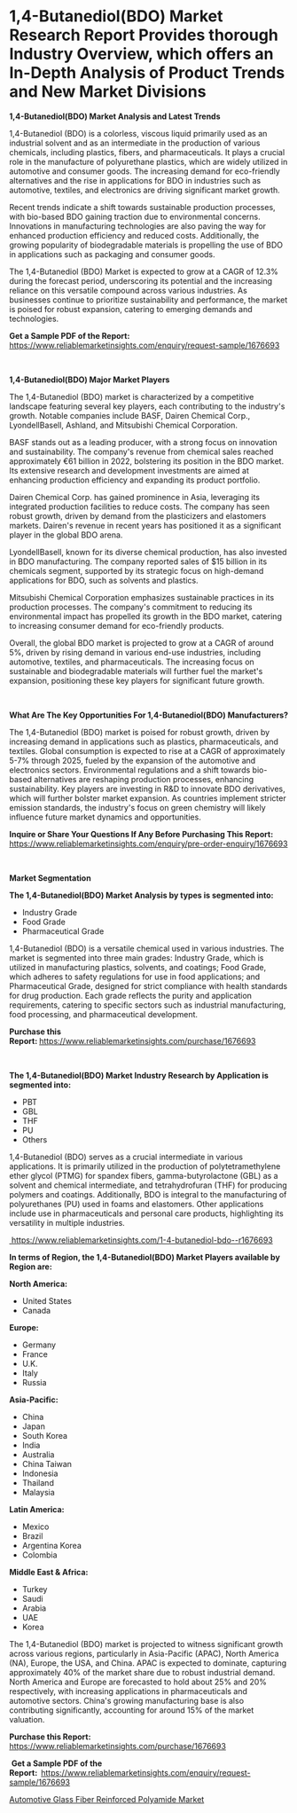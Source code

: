 <p><h1>1,4-Butanediol(BDO) Market Research Report Provides thorough Industry Overview, which offers an In-Depth Analysis of Product Trends and New Market Divisions</h1></p><p><strong>1,4-Butanediol(BDO) Market Analysis and Latest Trends</strong></p>
<p><p>1,4-Butanediol (BDO) is a colorless, viscous liquid primarily used as an industrial solvent and as an intermediate in the production of various chemicals, including plastics, fibers, and pharmaceuticals. It plays a crucial role in the manufacture of polyurethane plastics, which are widely utilized in automotive and consumer goods. The increasing demand for eco-friendly alternatives and the rise in applications for BDO in industries such as automotive, textiles, and electronics are driving significant market growth.</p><p>Recent trends indicate a shift towards sustainable production processes, with bio-based BDO gaining traction due to environmental concerns. Innovations in manufacturing technologies are also paving the way for enhanced production efficiency and reduced costs. Additionally, the growing popularity of biodegradable materials is propelling the use of BDO in applications such as packaging and consumer goods.</p><p>The 1,4-Butanediol (BDO) Market is expected to grow at a CAGR of 12.3% during the forecast period, underscoring its potential and the increasing reliance on this versatile compound across various industries. As businesses continue to prioritize sustainability and performance, the market is poised for robust expansion, catering to emerging demands and technologies.</p></p>
<p><strong>Get a Sample PDF of the Report:&nbsp;</strong> <a href="https://www.reliablemarketinsights.com/enquiry/request-sample/1676693?utm_campaign=3017&utm_medium=2&utm_source=Github&utm_content=ia&utm_term=24032025&utm_id=14-butanediolbdo">https://www.reliablemarketinsights.com/enquiry/request-sample/1676693</a></p>
<p>&nbsp;</p>
<p><strong>1,4-Butanediol(BDO) Major Market Players</strong></p>
<p><p>The 1,4-Butanediol (BDO) market is characterized by a competitive landscape featuring several key players, each contributing to the industry's growth. Notable companies include BASF, Dairen Chemical Corp., LyondellBasell, Ashland, and Mitsubishi Chemical Corporation.</p><p>BASF stands out as a leading producer, with a strong focus on innovation and sustainability. The company's revenue from chemical sales reached approximately €61 billion in 2022, bolstering its position in the BDO market. Its extensive research and development investments are aimed at enhancing production efficiency and expanding its product portfolio.</p><p>Dairen Chemical Corp. has gained prominence in Asia, leveraging its integrated production facilities to reduce costs. The company has seen robust growth, driven by demand from the plasticizers and elastomers markets. Dairen's revenue in recent years has positioned it as a significant player in the global BDO arena.</p><p>LyondellBasell, known for its diverse chemical production, has also invested in BDO manufacturing. The company reported sales of $15 billion in its chemicals segment, supported by its strategic focus on high-demand applications for BDO, such as solvents and plastics.</p><p>Mitsubishi Chemical Corporation emphasizes sustainable practices in its production processes. The company's commitment to reducing its environmental impact has propelled its growth in the BDO market, catering to increasing consumer demand for eco-friendly products.</p><p>Overall, the global BDO market is projected to grow at a CAGR of around 5%, driven by rising demand in various end-use industries, including automotive, textiles, and pharmaceuticals. The increasing focus on sustainable and biodegradable materials will further fuel the market's expansion, positioning these key players for significant future growth.</p></p>
<p>&nbsp;</p>
<p><strong>What Are The Key Opportunities For 1,4-Butanediol(BDO) Manufacturers?</strong></p>
<p><p>The 1,4-Butanediol (BDO) market is poised for robust growth, driven by increasing demand in applications such as plastics, pharmaceuticals, and textiles. Global consumption is expected to rise at a CAGR of approximately 5-7% through 2025, fueled by the expansion of the automotive and electronics sectors. Environmental regulations and a shift towards bio-based alternatives are reshaping production processes, enhancing sustainability. Key players are investing in R&D to innovate BDO derivatives, which will further bolster market expansion. As countries implement stricter emission standards, the industry's focus on green chemistry will likely influence future market dynamics and opportunities.</p></p>
<p><strong>Inquire or Share Your Questions If Any Before Purchasing This Report:</strong> <a href="https://www.reliablemarketinsights.com/enquiry/pre-order-enquiry/1676693?utm_campaign=3017&utm_medium=2&utm_source=Github&utm_content=ia&utm_term=24032025&utm_id=14-butanediolbdo">https://www.reliablemarketinsights.com/enquiry/pre-order-enquiry/1676693</a></p>
<p>&nbsp;</p>
<p><strong>Market Segmentation</strong></p>
<p><strong>The 1,4-Butanediol(BDO) Market Analysis by types is segmented into:</strong></p>
<p><ul><li>Industry Grade</li><li>Food Grade</li><li>Pharmaceutical Grade</li></ul></p>
<p><p>1,4-Butanediol (BDO) is a versatile chemical used in various industries. The market is segmented into three main grades: Industry Grade, which is utilized in manufacturing plastics, solvents, and coatings; Food Grade, which adheres to safety regulations for use in food applications; and Pharmaceutical Grade, designed for strict compliance with health standards for drug production. Each grade reflects the purity and application requirements, catering to specific sectors such as industrial manufacturing, food processing, and pharmaceutical development.</p></p>
<p><strong>Purchase this Report:&nbsp;</strong><a href="https://www.reliablemarketinsights.com/purchase/1676693?utm_campaign=3017&utm_medium=2&utm_source=Github&utm_content=ia&utm_term=24032025&utm_id=14-butanediolbdo">https://www.reliablemarketinsights.com/purchase/1676693</a></p>
<p>&nbsp;</p>
<p><strong>The 1,4-Butanediol(BDO) Market Industry Research by Application is segmented into:</strong></p>
<p><ul><li>PBT</li><li>GBL</li><li>THF</li><li>PU</li><li>Others</li></ul></p>
<p><p>1,4-Butanediol (BDO) serves as a crucial intermediate in various applications. It is primarily utilized in the production of polytetramethylene ether glycol (PTMG) for spandex fibers, gamma-butyrolactone (GBL) as a solvent and chemical intermediate, and tetrahydrofuran (THF) for producing polymers and coatings. Additionally, BDO is integral to the manufacturing of polyurethanes (PU) used in foams and elastomers. Other applications include use in pharmaceuticals and personal care products, highlighting its versatility in multiple industries.</p></p>
<p><a href="https://www.reliablemarketinsights.com/1-4-butanediol-bdo--r1676693?utm_campaign=3017&utm_medium=2&utm_source=Github&utm_content=ia&utm_term=24032025&utm_id=14-butanediolbdo">&nbsp;https://www.reliablemarketinsights.com/1-4-butanediol-bdo--r1676693</a></p>
<p><strong>In terms of Region, the 1,4-Butanediol(BDO) Market Players available by Region are:</strong></p>
<p>
    <p> <strong> North America: </strong>
        <ul>
            <li>United States</li>
            <li>Canada</li>
        </ul>
        </p> 
    <p> <strong> Europe: </strong>
        <ul>
            <li>Germany</li>
            <li>France</li>
            <li>U.K.</li>
            <li>Italy</li>
            <li>Russia</li>
        </ul>
        </p> 
    <p> <strong> Asia-Pacific: </strong>
        <ul>
            <li>China</li>
            <li>Japan</li>
            <li>South Korea</li>
            <li>India</li>
            <li>Australia</li>
            <li>China Taiwan</li>
            <li>Indonesia</li>
            <li>Thailand</li>
            <li>Malaysia</li>
        </ul>
        </p> 
    <p> <strong> Latin America: </strong>
        <ul>
            <li>Mexico</li>
            <li>Brazil</li>
            <li>Argentina Korea</li>
            <li>Colombia</li>
        </ul>
        </p> 
    <p> <strong> Middle East & Africa: </strong>
        <ul>
            <li>Turkey</li>
            <li>Saudi</li>
            <li>Arabia</li>
            <li>UAE</li>
            <li>Korea</li>
        </ul>
    </p>
    </p>
<p><p>The 1,4-Butanediol (BDO) market is projected to witness significant growth across various regions, particularly in Asia-Pacific (APAC), North America (NA), Europe, the USA, and China. APAC is expected to dominate, capturing approximately 40% of the market share due to robust industrial demand. North America and Europe are forecasted to hold about 25% and 20% respectively, with increasing applications in pharmaceuticals and automotive sectors. China's growing manufacturing base is also contributing significantly, accounting for around 15% of the market valuation.</p></p>
<p><strong>Purchase this Report: </strong><a href="https://www.reliablemarketinsights.com/purchase/1676693?utm_campaign=3017&utm_medium=2&utm_source=Github&utm_content=ia&utm_term=24032025&utm_id=14-butanediolbdo">https://www.reliablemarketinsights.com/purchase/1676693</a></p>
<p>&nbsp;<strong>Get a Sample PDF of the Report:&nbsp;&nbsp;</strong><a href="https://www.reliablemarketinsights.com/enquiry/request-sample/1676693?utm_campaign=3017&utm_medium=2&utm_source=Github&utm_content=ia&utm_term=24032025&utm_id=14-butanediolbdo">https://www.reliablemarketinsights.com/enquiry/request-sample/1676693</a></p>
<p><strong></strong></p>
<p><p><a href="https://github.com/boysabotzoc/Market-Research-Report-List-1/blob/main/automotive-glass-fiber-reinforced-polyamide-market.md?utm_campaign=3017&utm_medium=2&utm_source=Github&utm_content=ia&utm_term=24032025&utm_id=14-butanediolbdo">Automotive Glass Fiber Reinforced Polyamide Market</a></p></p>